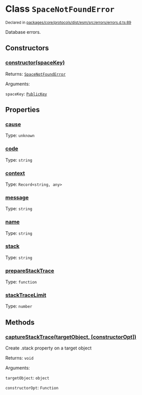 # Class `SpaceNotFoundError`
<sub>Declared in [packages/core/protocols/dist/esm/src/errors/errors.d.ts:89]()</sub>


Database errors.

## Constructors
### [constructor(spaceKey)]()




Returns: <code>[SpaceNotFoundError](/api/@dxos/client/classes/SpaceNotFoundError)</code>

Arguments: 

`spaceKey`: <code>[PublicKey](/api/@dxos/client/classes/PublicKey)</code>



## Properties
### [cause]()
Type: <code>unknown</code>



### [code]()
Type: <code>string</code>



### [context]()
Type: <code>Record&lt;string, any&gt;</code>



### [message]()
Type: <code>string</code>



### [name]()
Type: <code>string</code>



### [stack]()
Type: <code>string</code>



### [prepareStackTrace]()
Type: <code>function</code>



### [stackTraceLimit]()
Type: <code>number</code>




## Methods
### [captureStackTrace(targetObject, \[constructorOpt\])]()


Create .stack property on a target object

Returns: <code>void</code>

Arguments: 

`targetObject`: <code>object</code>

`constructorOpt`: <code>Function</code>


